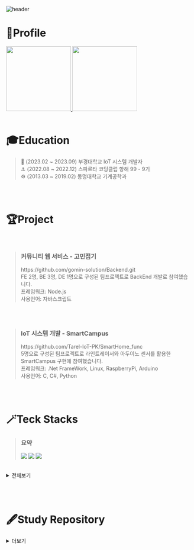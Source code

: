 

![header](https://capsule-render.vercel.app/api?type=waving&height=200&text=Tarel-Github&fontAlign=70&fontAlignY=40&color=gradient)

<div align="left">
  <h1>💎Profile</h1>
</div>

<div align="left">
  <a href="s">
    <img src="https://github-readme-stats.vercel.app/api?username=Tarel-Github&show_icons=true&theme=tokyonight" height="175px" />
  </a>
  <a href="s">
    <img src="https://github-readme-stats.vercel.app/api/top-langs/?username=Tarel-Github&layout=compact&theme=tokyonight" height="175px" />
  </a>
</div>

<br />

<div align="left">
  <h1>🎓Education</h1>
  
> 🏢 (2023.02 ~ 2023.09)  부경대학교 IoT 시스템 개발자  </br>
> ⚓ (2022.08 ~ 2022.12)  스파르타 코딩클럽 항해 99 - 9기  </br>
> ⚙️ (2013.03 ~ 2019.02)  동명대학교 기계공학과  </br>
</div>
<br />
<br />


<!--====================================여기서부터 프로젝트====================================-->
<div align="left">
  <h1>🏆Project</h1>
</div>
<br />

<div color="gray">
  
  ><h3> 커뮤니티 웹 서비스 - 고민접기</h3>
  >https://github.com/gomin-solution/Backend.git <br />
  >FE 2명, BE 3명, DE 1명으로 구성된 팀프로젝트로 BackEnd 개발로 참여했습니다.<br />
  >프레임워크: Node.js <br />
  >사용언어: 자바스크립트 
  
</div>

<br />
<br />

<div color="gray">
  
  ><h3> IoT 시스템 개발 - SmartCampus</h3>
  >https://github.com/Tarel-IoT-PK/SmartHome_func<br />
  >5명으로 구성된 팀프로젝트로 라인트레이서와 아두이노 센서를 활용한 SmartCampus 구현에 참여했습니다.<br />
  >프레임워크: .Net FrameWork, Linux, RaspberryPi, Arduino  <br />
  >사용언어: C, C#, Python<br />
  
</div>

<br /><br />

<!--====================================여기서부터 기술 스텍====================================-->
<div align="left">
  <h1>🪄Teck Stacks</h1>
</div>

<div align="left">

  ><h3>요약</h3>
  ><img src="https://img.shields.io/badge/.Net-512BD4?style=for-the-badge&logo=.NET&logoColor=white">
  ><img src="https://img.shields.io/badge/Node.js-339933?style=for-the-badge&logo=Node.js&logoColor=white">
  ><img src="https://img.shields.io/badge/Unity-FFFFFF?style=for-the-badge&logo=Unity&logoColor=black">

<br />

<details>
<summary>전체보기</summary>

<h3>Language</h3>

<img src="https://img.shields.io/badge/C-A8B9CC?style=for-the-badge&logo=C&logoColor=white">
<img src="https://img.shields.io/badge/C++-00599C?style=for-the-badge&logo=Cplusplus&logoColor=white">
<img src="https://img.shields.io/badge/C%23-239120?style=for-the-badge&logo=Csharp&logoColor=white">
<img src="https://img.shields.io/badge/Python-3776AB?style=for-the-badge&logo=Python&logoColor=white">
<img src="https://img.shields.io/badge/JavaScript-F7DF1E?style=for-the-badge&logo=JavaScript&logoColor=black">
<img src="https://img.shields.io/badge/TypeScript-3178C6?style=for-the-badge&logo=TypeScript&logoColor=white">
<img src="https://img.shields.io/badge/SQL-4479A1?style=for-the-badge&logo=Databricks&logoColor=white">
<br />
<br />

  
<h3>Backend</h3>
<img src="https://img.shields.io/badge/Node.js-339933?style=for-the-badge&logo=Node.js&logoColor=white">
<img src="https://img.shields.io/badge/Express-000000?style=for-the-badge&logo=Express&logoColor=white">
<br />
<br />

<h3>Server</h3>
<img src="https://img.shields.io/badge/Amazon EC2-FF9900?style=for-the-badge&logo=Amazon EC2&logoColor=white">
<img src="https://img.shields.io/badge/Amazon S3-569A31?style=for-the-badge&logo=Amazon S3&logoColor=white">
<img src="https://img.shields.io/badge/AWS Lambda-FF9900?style=for-the-badge&logo=AWS Lambda&logoColor=white">
<img src="https://img.shields.io/badge/AWS CodeDeploy-212599?style=for-the-badge&logo=CodeDeploy&logoColor=white">
<br />
<img src="https://img.shields.io/badge/Sequelize-52B0E7?style=for-the-badge&logo=Sequelize&logoColor=white">
<img src="https://img.shields.io/badge/Mongoose-871618?style=for-the-badge&logo=Mongoose&logoColor=white">
<br />
<br />

<h3>DataBase</h3>
<img src="https://img.shields.io/badge/MySQL-4479A1?style=for-the-badge&logo=MySQL&logoColor=white">
<img src="https://img.shields.io/badge/MongoDB-47A248?style=for-the-badge&logo=MongoDB&logoColor=white">
<img src="https://img.shields.io/badge/Redis-DC382D?style=for-the-badge&logo=Redis&logoColor=white">
<img src="https://img.shields.io/badge/MariaDB-003545?style=for-the-badge&logo=MariaDB&logoColor=white">
<br />
<br />

<h3>Tool</h3>
<img src="https://img.shields.io/badge/Unity-FFFFFF?style=for-the-badge&logo=Unity&logoColor=black">
<img src="https://img.shields.io/badge/VSCode-007ACC?style=for-the-badge&logo=Visual Studio Code&logoColor=white">
<img src="https://img.shields.io/badge/Visual Studio-5C2D91?style=for-the-badge&logo=Visual Studio&logoColor=white">
<br />
<br />

<h3>Embedded</h3>
<img src="https://img.shields.io/badge/Raspberry Pi-A22846?style=for-the-badge&logo=Raspberry Pi&logoColor=black">
<img src="https://img.shields.io/badge/Arduino-00979D?style=for-the-badge&logo=Arduino&logoColor=black">
<br />
<br />

<h3>A.I</h3>
<img src="https://img.shields.io/badge/googlecolab-F9AB00?style=for-the-badge&logo=googlecolab&logoColor=black">
<img src="https://img.shields.io/badge/PyTorch-EE4C2C?style=for-the-badge&logo=PyTorch&logoColor=black">
<img src="https://img.shields.io/badge/Keras-D00000?style=for-the-badge&logo=Keras&logoColor=black">
<img src="https://img.shields.io/badge/TensorFlow-FF6F00?style=for-the-badge&logo=TensorFlow&logoColor=black">
<img src="https://img.shields.io/badge/Transformer-000000?style=for-the-badge&logo=transformer&logoColor=black">

</details>
<br />
<br />
</div>

<br />
<!--====================================여기서부터 스터디 리포지토리====================================-->

<div align="left">
  <h1>🖋️Study Repository</h1>
</div>

<details>
<summary>더보기</summary>

### 알고리즘
[![Readme Card](https://github-readme-stats.vercel.app/api/pin/?username=Tarel-Github&repo=python-codingtest-2023)](https://github.com/Tarel-Github/python-codingtest-2023)
[![Readme Card](https://github-readme-stats.vercel.app/api/pin/?username=Tarel-Github&repo=Algorithm_practice)](https://github.com/Tarel-Github/Algorithm_practice)


<br />
<br />

### 머신러닝 & 딥러닝 (Colaboratory)

[![Readme Card](https://github-readme-stats.vercel.app/api/pin/?username=Tarel-Github&repo=Artificial_Intelligence_practice)](https://github.com/Tarel-Github/Artificial_Intelligence_practice)
[![Readme Card](https://github-readme-stats.vercel.app/api/pin/?username=Tarel-Github&repo=ChatController)](https://github.com/Tarel-Github/ChatController)

<br />

### python

[![Readme Card](https://github-readme-stats.vercel.app/api/pin/?username=Tarel-Github&repo=studyPython2023)](https://github.com/Tarel-Github/studyPython2023)

<br />

### C, C++

[![Readme Card](https://github-readme-stats.vercel.app/api/pin/?username=Tarel-Github&repo=studyCpp2023)](https://github.com/Tarel-Github/studyCpp2023)

<br />

### C#, Winforms, WPF (Windows Presentation Foundation)

[![Readme Card](https://github-readme-stats.vercel.app/api/pin/?username=Tarel-Github&repo=basic-CSharp-2023)](https://github.com/Tarel-Github/basic-CSharp-2023)
[![Readme Card](https://github-readme-stats.vercel.app/api/pin/?username=Tarel-Github&repo=pknu-wpf-2023)](https://github.com/Tarel-Github/pknu-wpf-2023)

<br />

### ASP.NET
[![Readme Card](https://github-readme-stats.vercel.app/api/pin/?username=Tarel-Github&repo=pknu_aspnet_2023)](https://github.com/Tarel-Github/pknu_aspnet_2023)

<br />

### javaScript, TypeScript

[![Readme Card](https://github-readme-stats.vercel.app/api/pin/?username=Tarel-Github&repo=TypeScript_prac)](https://github.com/Tarel-Github/TypeScript_prac)

<br />

### Node.js

[![Readme Card](https://github-readme-stats.vercel.app/api/pin/?username=Tarel-Github&repo=week7-cloneproject)](https://github.com/Tarel-Github/week7-cloneproject)

<details>
<summary>더보기</summary>
  
[![Readme Card](https://github-readme-stats.vercel.app/api/pin/?username=Tarel-Github&repo=Week4)](https://github.com/Tarel-Github/Week4)
[![Readme Card](https://github-readme-stats.vercel.app/api/pin/?username=Tarel-Github&repo=Week5-LAP)](https://github.com/Tarel-Github/Week5-LAP)
[![Readme Card](https://github-readme-stats.vercel.app/api/pin/?username=Tarel-Github&repo=Week5-jest)](https://github.com/Tarel-Github/Week5-jest)
[![Readme Card](https://github-readme-stats.vercel.app/api/pin/?username=Tarel-Github&repo=Week6-miniproject)](https://github.com/Tarel-Github/Week6-miniproject)
  
</details>

<br />

### Raspberry Pi
[![Readme Card](https://github-readme-stats.vercel.app/api/pin/?username=Tarel-Github&repo=pknu_raspberrypi_2023)](https://github.com/Tarel-Github/pknu_raspberrypi_2023)

<br /><br /><br />
</details>

<br /><br /><br />


<!--
주석공간
아이콘 사이트 https://simpleicons.org/


<img src="https://img.shields.io/badge/C-A8B9CC?style=for-the-badge&logo=C&logoColor=white"> C언어 뱃지

<img src="https://img.shields.io/badge/JSON Web Tokens-000000?style=for-the-badge&logo=JSON Web Tokens&logoColor=white">
<img src="https://img.shields.io/badge/Socket.io-010101?style=for-the-badge&logo=Socket.io&logoColor=white">

**Tarel-Github/Tarel-Github** is a ✨ _special_ ✨ repository because its `README.md` (this file) appears on your GitHub profile.

Here are some ideas to get you started:
✒️🖊️🖋️
- 🔭 I’m currently working on ...
- 🌱 I’m currently learning ...
- 👯 I’m looking to collaborate on ...
- 🤔 I’m looking for help with ...
- 💬 Ask me about ...
- 📫 How to reach me: ...
- 😄 Pronouns: ...
- ⚡ Fun fact: ...
-->
